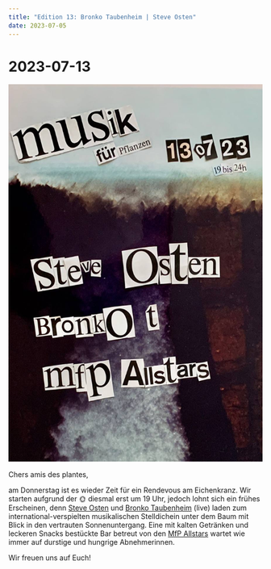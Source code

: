```yaml
---
title: "Edition 13: Bronko Taubenheim | Steve Osten"
date: 2023-07-05
---
```


# 2023-07-13

![](/230713.jpg)

Chers amis des plantes,

am Donnerstag ist es wieder Zeit für ein Rendevous am Eichenkranz.
Wir starten aufgrund der 🌞 diesmal erst um 19 Uhr, jedoch lohnt sich ein frühes Erscheinen, denn [Steve Osten](https://soundcloud.com/getlamour) und [Bronko Taubenheim](https://discogs.com/artist/7601911) (live) laden zum international-verspielten musikalischen Stelldichein unter dem Baum mit Blick in den vertrauten Sonnenuntergang. Eine mit kalten Getränken und leckeren Snacks bestückte Bar betreut von den [MfP Allstars](about) wartet wie immer auf durstige und hungrige Abnehmerinnen.

Wir freuen uns auf Euch!
